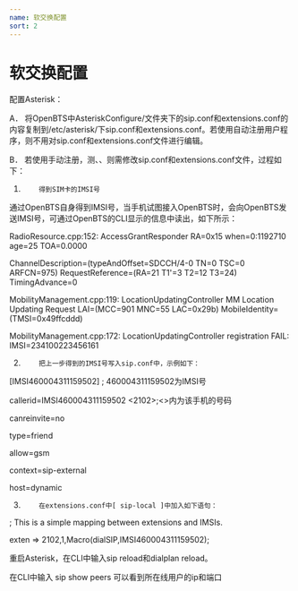 ```yaml
---
name: 软交换配置
sort: 2
---
```


# 软交换配置

配置Asterisk：

A．    将OpenBTS中AsteriskConfigure/文件夹下的sip.conf和extensions.conf的内容复制到/etc/asterisk/下sip.conf和extensions.conf。若使用自动注册用户程序，则不用对sip.conf和extensions.conf文件进行编辑。

B．    若使用手动注册，测、、则需修改sip.conf和extensions.conf文件，过程如下：

1)         得到SIM卡的IMSI号

通过OpenBTS自身得到IMSI号，当手机试图接入OpenBTS时，会向OpenBTS发送IMSI号，可通过OpenBTS的CLI显示的信息中读出，如下所示：

RadioResource.cpp:152: AccessGrantResponder RA=0x15 when=0:1192710 age=25 TOA=0.0000

ChannelDescription=(typeAndOffset=SDCCH/4-0 TN=0 TSC=0 ARFCN=975) RequestReference=(RA=21 T1'=3 T2=12 T3=24) TimingAdvance=0

MobilityManagement.cpp:119: LocationUpdatingController MM Location Updating Request  LAI=(MCC=901 MNC=55 LAC=0x29b) MobileIdentity=(TMSI=0x49ffcddd)

MobilityManagement.cpp:172: LocationUpdatingController registration FAIL: IMSI=234100223456161

2)         把上一步得到的IMSI号写入sip.conf中，示例如下：

[IMSI460004311159502] ; 460004311159502为IMSI号

callerid=IMSI460004311159502 <2102>;<>内为该手机的号码

canreinvite=no

type=friend

allow=gsm

context=sip-external

host=dynamic

3)         在extensions.conf中[ sip-local ]中加入如下语句：

; This is a simple mapping between extensions and IMSIs.

exten => 2102,1,Macro(dialSIP,IMSI460004311159502);

重启Asterisk，在CLI中输入sip reload和dialplan reload。

在CLI中输入 sip show peers 可以看到所在线用户的ip和端口
